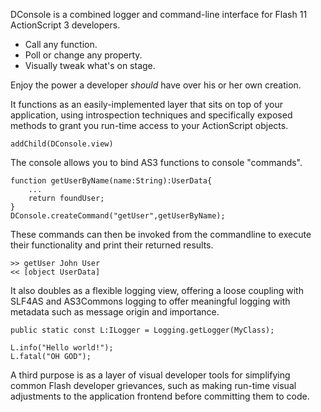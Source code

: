 DConsole is a combined logger and command-line interface for Flash 11 ActionScript 3 developers. 

 * Call any function.
 * Poll or change any property.
 * Visually tweak what's on stage.

Enjoy the power a developer _should_ have over his or her own creation.

It functions as an easily-implemented layer that sits on top of your application, using introspection techniques and specifically exposed methods to grant you run-time access to your ActionScript objects. 

	addChild(DConsole.view)

The console allows you to bind AS3 functions to console "commands".

    function getUserByName(name:String):UserData{
    	...
        return foundUser;
    }
	DConsole.createCommand("getUser",getUserByName);
    
These commands can then be invoked from the commandline to execute their functionality and print their returned results.

	>> getUser John User
    << [object UserData]

It also doubles as a flexible logging view, offering a loose coupling with SLF4AS and AS3Commons logging to offer meaningful logging with metadata such as message origin and importance.

	public static const L:ILogger = Logging.getLogger(MyClass);

	L.info("Hello world!");
	L.fatal("OH GOD");

A third purpose is as a layer of visual developer tools for simplifying common Flash developer grievances, such as making run-time visual adjustments to the application frontend before committing them to code.
